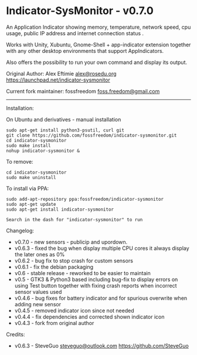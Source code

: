 Indicator-SysMonitor - v0.7.0
===================
An Application Indicator showing memory, temperature, network speed, cpu usage, public IP address and internet connection status .

Works with Unity, Xubuntu, Gnome-Shell + app-indicator extension together with any other desktop environments that support AppIndicators.

Also offers the possibility to run your own command and display its output.

Original Author: Alex Eftimie <alex@rosedu.org>
https://launchpad.net/indicator-sysmonitor

Current fork maintainer: fossfreedom <foss.freedom@gmail.com>

----

Installation:

On Ubuntu and derivatives - manual installation


    sudo apt-get install python3-psutil, curl git
    git clone https://github.com/fossfreedom/indicator-sysmonitor.git
    cd indicator-sysmonitor
    sudo make install
    nohup indicator-sysmonitor &
    
To remove:

    cd indicator-sysmonitor
    sudo make uninstall
        
To install via PPA:

    sudo add-apt-repository ppa:fossfreedom/indicator-sysmonitor
    sudo apt-get update
    sudo apt-get install indicator-sysmonitor
    
    Search in the dash for "indicator-sysmonitor" to run

Changelog:
 
 - v0.7.0 - new sensors - publicip and upordown.
 - v0.6.3 - fixed the bug when display multiple CPU cores it always display the later ones as 0%
 - v0.6.2 - bug fix to stop crash for custom sensors
 - v0.6.1 - fix the debian packaging
 - v0.6 - stable release - reworked to be easier to maintain
 - v0.5 - GTK3 & Python3 based including bug-fix to display errors on using Test button
     together with fixing crash reports when incorrect sensor values used
 - v0.4.6 - bug fixes for battery indicator and for spurious overwrite when adding new sensor
 - v0.4.5 - removed indicator icon since not needed
 - v0.4.4 - fix dependencies and corrected shown indicator icon
 - v0.4.3 - fork from original author
 
Credits:
 
 - v0.6.3 - SteveGuo <steveguo@outlook.com> https://github.com/SteveGuo

